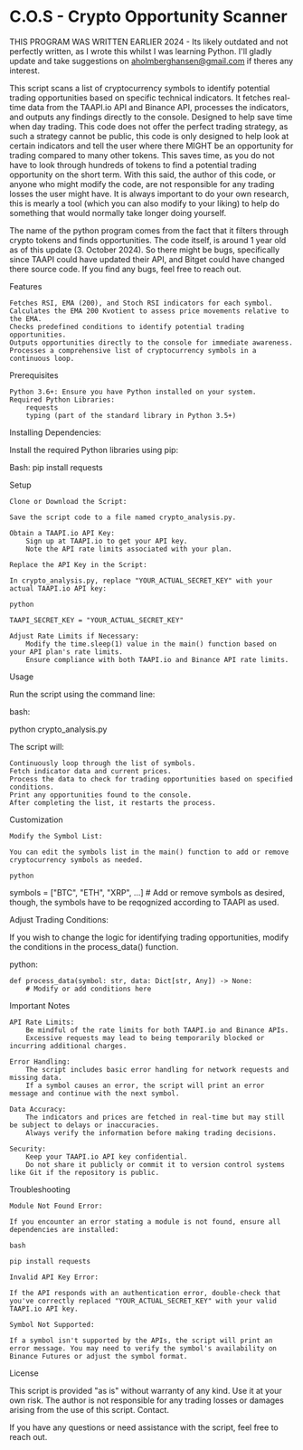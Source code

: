 # C.O.S - Crypto Opportunity Scanner
THIS PROGRAM WAS WRITTEN EARLIER 2024 - Its likely outdated and not perfectly written, as I wrote this whilst I was learning Python. I'll gladly update and take suggestions on aholmberghansen@gmail.com if theres any interest.

This script scans a list of cryptocurrency symbols to identify potential trading opportunities based on specific technical indicators. It fetches real-time data from the TAAPI.io API and Binance API, processes the 
indicators, and outputs any findings directly to the console. Designed to help save time when day trading. This code does not offer the perfect trading strategy, as such a strategy cannot be public,
this code is only designed to help look at certain indicators and tell the user where there MIGHT be an opportunity for trading compared to many other tokens. This saves time, as you do not have to look through
hundreds of tokens to find a potential trading opportunity on the short term. With this said, the author of this code, or anyone who might modify the code, are not responsible for any trading losses the user might have.
It is always important to do your own research, this is mearly a tool (which you can also modify to your liking) to help do something that would normally take longer doing yourself.

The name of the python program comes from the fact that it filters through crypto tokens and finds opportunities.
The code itself, is around 1 year old as of this update (3. October 2024). So there might be bugs, specifically since TAAPI could have updated their API, and Bitget could have changed there source code. If you find any bugs, feel free to reach out.

Features

    Fetches RSI, EMA (200), and Stoch RSI indicators for each symbol.
    Calculates the EMA 200 Kvotient to assess price movements relative to the EMA.
    Checks predefined conditions to identify potential trading opportunities.
    Outputs opportunities directly to the console for immediate awareness.
    Processes a comprehensive list of cryptocurrency symbols in a continuous loop.

Prerequisites

    Python 3.6+: Ensure you have Python installed on your system.
    Required Python Libraries:
        requests
        typing (part of the standard library in Python 3.5+)

Installing Dependencies:

Install the required Python libraries using pip:

Bash:
pip install requests


Setup

    Clone or Download the Script:

    Save the script code to a file named crypto_analysis.py.

    Obtain a TAAPI.io API Key:
        Sign up at TAAPI.io to get your API key.
        Note the API rate limits associated with your plan.

    Replace the API Key in the Script:

    In crypto_analysis.py, replace "YOUR_ACTUAL_SECRET_KEY" with your actual TAAPI.io API key:

    python

    TAAPI_SECRET_KEY = "YOUR_ACTUAL_SECRET_KEY"

    Adjust Rate Limits if Necessary:
        Modify the time.sleep(1) value in the main() function based on your API plan's rate limits.
        Ensure compliance with both TAAPI.io and Binance API rate limits.

Usage

Run the script using the command line:

bash:

python crypto_analysis.py

The script will:

    Continuously loop through the list of symbols.
    Fetch indicator data and current prices.
    Process the data to check for trading opportunities based on specified conditions.
    Print any opportunities found to the console.
    After completing the list, it restarts the process.

Customization

    Modify the Symbol List:

    You can edit the symbols list in the main() function to add or remove cryptocurrency symbols as needed.

    python

symbols = ["BTC", "ETH", "XRP", ...]  # Add or remove symbols as desired, though, the symbols have to be reqognized according to TAAPI as used.

Adjust Trading Conditions:

If you wish to change the logic for identifying trading opportunities, modify the conditions in the process_data() function.

python:

    def process_data(symbol: str, data: Dict[str, Any]) -> None:
        # Modify or add conditions here

Important Notes

    API Rate Limits:
        Be mindful of the rate limits for both TAAPI.io and Binance APIs.
        Excessive requests may lead to being temporarily blocked or incurring additional charges.

    Error Handling:
        The script includes basic error handling for network requests and missing data.
        If a symbol causes an error, the script will print an error message and continue with the next symbol.

    Data Accuracy:
        The indicators and prices are fetched in real-time but may still be subject to delays or inaccuracies.
        Always verify the information before making trading decisions.

    Security:
        Keep your TAAPI.io API key confidential.
        Do not share it publicly or commit it to version control systems like Git if the repository is public.

Troubleshooting

    Module Not Found Error:

    If you encounter an error stating a module is not found, ensure all dependencies are installed:

    bash

    pip install requests

    Invalid API Key Error:

    If the API responds with an authentication error, double-check that you've correctly replaced "YOUR_ACTUAL_SECRET_KEY" with your valid TAAPI.io API key.

    Symbol Not Supported:

    If a symbol isn't supported by the APIs, the script will print an error message. You may need to verify the symbol's availability on Binance Futures or adjust the symbol format.

License

This script is provided "as is" without warranty of any kind. Use it at your own risk. The author is not responsible for any trading losses or damages arising from the use of this script.
Contact.

If you have any questions or need assistance with the script, feel free to reach out.
